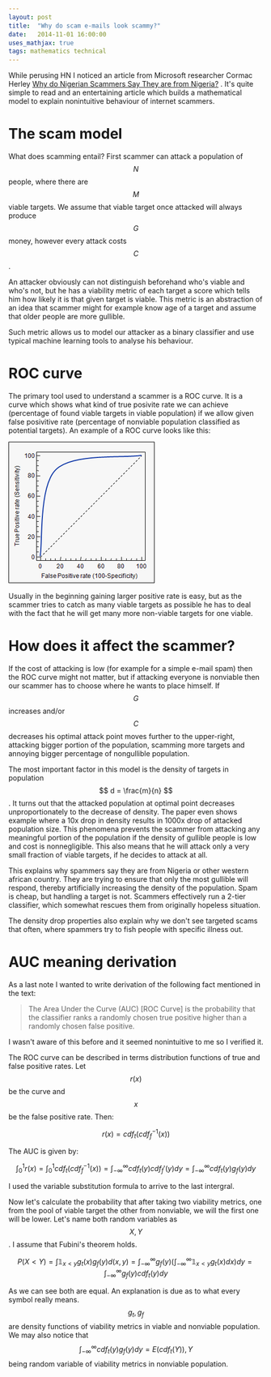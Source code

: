 ```yaml
---
layout: post
title:  "Why do scam e-mails look scammy?"
date:   2014-11-01 16:00:00
uses_mathjax: true
tags: mathematics technical
---
```

While perusing HN I noticed an article from Microsoft researcher Cormac Herley
[Why do Nigerian Scammers Say They are from Nigeria?][whyfromnigeria] . It's
quite simple to read and an entertaining article which builds a mathematical
model to explain nonintuitive behaviour of internet scammers.

The scam model
==============

What does scamming entail? First scammer can attack a population of $$ N $$
people, where there are $$ M $$ viable targets. We assume that viable target
once attacked will always produce $$ G $$ money, however every attack costs $$
C $$.

An attacker obviously can not distinguish beforehand who's viable and who's
not, but he has a viability metric of each target a score which tells him how
likely it is that given target is viable. This metric is an abstraction of an
idea that scammer might for example know age of a target and assume that older
people are more gullible.

Such metric allows us to model our attacker as a binary classifier and use
typical machine learning tools to analyse his behaviour.

ROC curve
=========

The primary tool used to understand a scammer is a ROC curve. It is a curve
which shows what kind of true posivite rate we can achieve (percentage of found
viable targets in viable population) if we allow given false posivitive rate
(percentage of nonviable population classified as potential targets). An example
of a ROC curve looks like this:

![ROC Curve](/images/ROCCurve.png)

Usually in the beginning gaining larger positive rate is easy, but as the
scammer tries to catch as many viable targets as possible he has to deal with
the fact that he will get many more non-viable targets for one viable. 

How does it affect the scammer?
=============================

If the cost of attacking is low (for example for a simple e-mail spam) then the
ROC curve might not matter, but if attacking everyone is nonviable then our
scammer has to choose where he wants to place himself. If $$ G $$ increases
and/or $$ C $$ decreases his optimal attack point moves further to the
upper-right, attacking bigger portion of the population, scamming more targets
and annoying bigger percentage of nongullible population.

The most important factor in this model is the density of targets in population
$$ d = \frac{m}{n} $$. It turns out that the attacked population at optimal
point decreases unproportionately to the decrease of density. The paper even
shows example where a 10x drop in density results in 1000x drop of attacked
population size. This phenomena prevents the scammer from attacking any
meaningful portion of the population if the density of gullible people is low
and cost is nonnegligible.  This also means that he will attack only a very
small fraction of viable targets, if he decides to attack at all.

This explains why spammers say they are from Nigeria or other western african
country. They are trying to ensure that only the most gullible will respond,
thereby artificially increasing the density of the population. Spam is cheap,
but handling a target is not. Scammers effectively run a 2-tier classifier,
which somewhat rescues them from originally hopeless situation.

The density drop properties also explain why we don't see targeted scams that
often, where spammers try to fish people with specific illness out.

AUC meaning derivation
======================

As a last note I wanted to write derivation of the following fact mentioned in
the text: 

> The Area Under the Curve (AUC) [ROC Curve] is the probability that
> the classifier ranks a randomly chosen true positive higher than a randomly
> chosen false positive. 

I wasn't aware of this before and it seemed nonintuitive to me so I verified it.

The ROC curve can be described in terms distribution functions of true and false
positive rates. Let $$r(x)$$ be the curve and $$x$$ be the false positive rate.
Then:

$$
r(x) = cdf_t\left(cdf_f^{-1}(x)\right)
$$

The AUC is given by:

$$
\int_0^1 r(x) = \int_0^1 cdf_t\left(cdf_f^{-1}(x)\right)
= \int_{-\infty}^\infty cdf_t(y) cdf_f'(y) dy
= \int_{-\infty}^\infty cdf_t(y) g_f(y) dy
$$

I used the variable substitution formula to arrive to the last intergral.

Now let's calculate the probability that after taking two viability metrics, one
from the pool of viable target the other from nonviable, we will the first one
will be lower. Let's name both random variables as $$X, Y$$. I assume that
Fubini's theorem holds.

$$
P(X<Y) = \int \mathbb{1}_{x<y} g_t(x) g_f(y) d (x,y)
= \int_{-\infty}^\infty g_f(y) 
\left(\int_{-\infty}^\infty \mathbb{1}_{x<y} g_t(x) dx\right) dy
= \int_{-\infty}^\infty g_f(y) cdf_t(y) dy
$$

As we can see both are equal. An explanation is due as to what every symbol
really means. $$g_t, g_f$$ are density functions of viability metrics in viable
and nonviable population. We may also notice that
$$ \int_{-\infty}^\infty cdf_t(y) g_f(y) dy = E\left(cdf_t(Y)\right), Y$$ being
random variable of viability metrics in nonviable population.

[whyfromnigeria]: http://research.microsoft.com/pubs/167719/WhyFromNigeria.pdf

